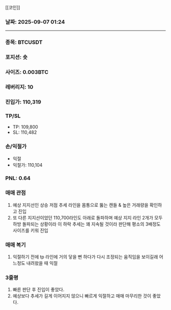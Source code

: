 [[코인]]

### 날짜:  2025-09-07 01:24

----
### 종목: BTCUSDT

### 포지션: 숏

### 사이즈: 0.003BTC

### 레버리지: 10

### 진입가: 110,319

### TP/SL
- TP: 109,800
- SL: 110,482

### 손/익절가
- 익절
- 익절가: 110,104

### PNL: 0.64
### 매매 관점
1. 예상 지지선인 상승 저점 추세 라인을 몸통으로 뚫는 캔들 & 높은 거래량을 확인하고 진입
2. 또 다른 지지선이었던 110,700라인도 아래로 돌파하며 예상 지지 라인 2개가 모두 하방 돌파되는 상황이라 이 하락 추세는 꽤 지속될 것이라 판단해 평소의 3배정도 사이즈를 키워 진입

### 매매 복기
1. 익절하기 전에 tp 라인에 거의 닿을 뻔 하다가 다시 조정되는 움직임을 보이길래 어느정도 내려왔을 때 익절

### 3줄평
1. 빠른 판단 후 진입이 좋았다.
2. 예상보다 추세가 길게 이어지지 않으니 빠르게 익절하고 매매 마무리한 것이 좋았다.
